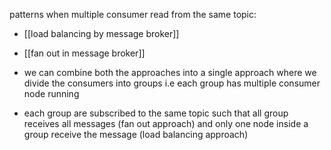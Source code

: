 patterns when multiple consumer read from the same topic:

- [[load balancing by message broker]]
- [[fan out in message broker]]

- we can combine both the approaches into a single approach where we divide the consumers into groups i.e each group has multiple consumer node running
- each group are subscribed to the same topic such that all group receives all messages (fan out approach) and only one node inside a group receive the message (load balancing approach)